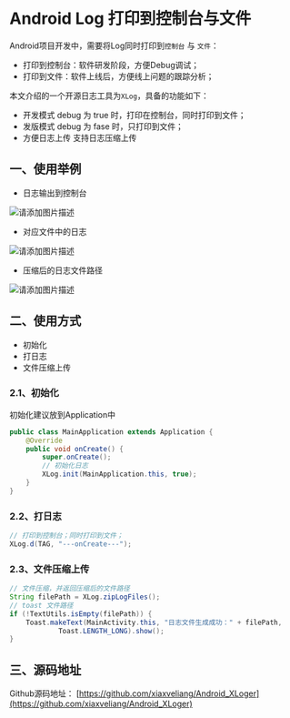 # Android Log 打印到控制台与文件

Android项目开发中，需要将Log同时打印到`控制台` 与 `文件`：

+ 打印到控制台：软件研发阶段，方便Debug调试；
+ 打印到文件：软件上线后，方便线上问题的跟踪分析；

本文介绍的一个开源日志工具为`XLog`，具备的功能如下：

+ 开发模式
debug 为 true 时，打印在控制台，同时打印到文件；
+ 发版模式
debug 为 fase 时，只打印到文件；
+ 方便日志上传
支持日志压缩上传

## 一、使用举例

+ 日志输出到控制台

![请添加图片描述](https://img-blog.csdnimg.cn/2fad447cc47d4aa9a59d12460218486f.png?x-oss-process=image/watermark,type_ZHJvaWRzYW5zZmFsbGJhY2s,shadow_50,text_Q1NETiBAYmp4aWF4dWVsaWFuZw==,size_20,color_FFFFFF,t_70,g_se,x_16)

+ 对应文件中的日志

![请添加图片描述](https://img-blog.csdnimg.cn/2027c404f2bc4ef08e97db1abad1b674.png?x-oss-process=image/watermark,type_ZHJvaWRzYW5zZmFsbGJhY2s,shadow_50,text_Q1NETiBAYmp4aWF4dWVsaWFuZw==,size_20,color_FFFFFF,t_70,g_se,x_16)

+ 压缩后的日志文件路径

![请添加图片描述](https://img-blog.csdnimg.cn/91a93e38d508461390b53867ba07986d.png?x-oss-process=image/watermark,type_ZHJvaWRzYW5zZmFsbGJhY2s,shadow_50,text_Q1NETiBAYmp4aWF4dWVsaWFuZw==,size_14,color_FFFFFF,t_70,g_se,x_16)

## 二、使用方式


+ 初始化
+ 打日志
+ 文件压缩上传


### 2.1、初始化

初始化建议放到Application中

```java
public class MainApplication extends Application {
    @Override
    public void onCreate() {
        super.onCreate();
        // 初始化日志
        XLog.init(MainApplication.this, true);
    }
}
```

### 2.2、打日志


```java
// 打印到控制台；同时打印到文件；
XLog.d(TAG, "---onCreate---");
```

### 2.3、文件压缩上传


```java
// 文件压缩，并返回压缩后的文件路径
String filePath = XLog.zipLogFiles();
// toast 文件路径
if (!TextUtils.isEmpty(filePath)) {
    Toast.makeText(MainActivity.this, "日志文件生成成功：" + filePath,
            Toast.LENGTH_LONG).show();
}
```

## 三、源码地址

Github源码地址：
[https://github.com/xiaxveliang/Android_XLoger](https://github.com/xiaxveliang/Android_XLoger)



